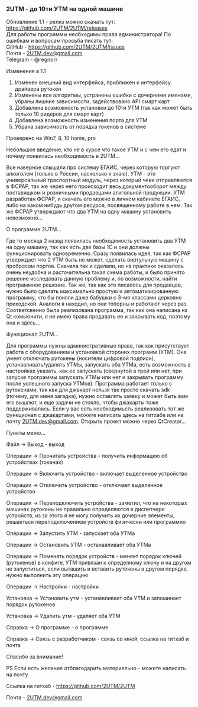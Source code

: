 ﻿### 2UTM - до 10ти УТМ на одной машине


Обновление 1.1 - релиз можно скачать тут: https://github.com/2UTM/2UTM/releases  
Для работы программы необходимы права администратора!
По ошибкам и вопросам просьба писать тут:  
GitHub - https://github.com/2UTM/2UTM/issues  
Почта - 2UTM.dev@gmail.com  
Telegram - @regnorr  


Изменения в 1.1  
1. Изменен внешний вид интерфейса, приближен к интерфейсу драйвера рутокен  
2. Изменены все алгоритмы, устранены ошибки с дочерними именами, убраны лишние зависимости, задействовано API смарт карт  
3. Добавлена возможность установки до 10ти УТМ (так как может быть только 10 ридеров для смарт карт)  
4. Добавлена возможность изменения порта для УТМ  
5. Убрана зависимость от порядка токенов в системе  
  
Проверено на Win7, 8, 10 home, pro
  
  
  

Небольшое введение, кто не в курсе что такое УТМ и с чем его едят и почему появилась необходимость в 2UTM...

Все наверное слышали про систему ЕГАИС, через которую торгуют алкоголем (только в России, насколько я знаю). УТМ - это универсальный траспортный модуль, через который чеки отправляются в ФСРАР, так же через него происходит весь документооборот между поставищком и розничными продавцами алкгольной продукции. УТМ разработан ФСРАР, и скачать его можно в личном кабинете ЕГАИС, либо на каком нибудь другом ресурсе, посвященному работе в нем. Так же ФСРАР утверждают что два УТМ на одну машину установить невозможно...



О программе 2UTM...

Где то месяца 2 назад появилась необходимость установить два УТМ на одну машину, так как есть две базы 1С и они должны функционировать одновременно. Сразу появилась идея, так как ФСРАР утверждает что 2 УТМ быть не может, сделать виртульную машину с пробросом портов. Сначала так и сделали, но на практике оказалось очень неудобна и расточительна такая схема работы, и было принято решение исследовать данную проблему и, по возможности, найти программное решение. Так же, так как это писалось для продавцов, нужно было сделать максимально простую и автоматизированную программу, что бы поняли даже бабушки с 3-мя классами церковно приходской. Аналоги я находил, но они топорны и работают через раз.
Соответсвенно была реализована программа, так как она написана на Qt комьюнити, я не имею права продавать ее и закрывать код, поэтому она и здесь... 



Функционал 2UTM...

Для программы нужны административные права, так как присутствует работа с оборудованием и установкой стороних программ (УТМ). Она умеет отключать рутокены (носители цифровой подписи), устанавливать/удалять УТМы, запускать оба УТМа, есть возможность в настройках указать, как ее запускать (свернутой в трей или нет, при запуске программы запускать УТМы или нет и закрывать программу после успешного запуска УТМов).
Программа работает только с рутокенами, так как для джакарт нельзя так просто скачать sdk (почему, для меня загадка), нужно оставлять заявку и может быть вам его вышлют, и еще задачи не стояло, чтобы джакарты тоже поддерживались. Если у вас есть необходимьсть реализовать тот же функционал с джакартами, можете написать здесь на гитхабе или на почту 2UTM.dev@gmail.com. Открыть проект можно через QtCreator...



Пункты меню...

Файл -> Выход - выход


Операции -> Прочитать устройства - получить информацию об устройствах (токенах)

Операции -> Включить устройство - включает выделенное устройство

Операции -> Отключить устройство - отключает выделенное устройство

Операции -> Переподключить устройства - заметил, что на некоторых машинах рутокены не правильно определяются в диспетчере устройств, из за этого я не могу получить их дочерние элементы, решаеться переподключением устройств физически или программно

Операции -> Запустить УТМ - запускает оба УТМа

Операции -> Остановить УТМ - останавливает оба УТМа

Операции -> Поменять порядок устройств - меняет порядок ключей (рутокенов) в конфиге, УТМ привязан к определному ключу и на другом не запуститься, если вытащить и вставить рутокены в другом порядке, нужно выполнить эту операцию

Операции -> Настройки - настройки


Установка -> Установить утм - устанавливает оба УТМ и запоминает порядок рутокенов

Установка -> Удалить утм - удаляет оба УТМ


Справка -> О программе - о программе

Справка -> Связь с разработчиком - связь со мной, ссылка на гитхаб и почта


Спасибо за внимание!

PS
Если есть желание отблагодарить материально - можете написать на почту


Ссылка на гитхаб - https://github.com/2UTM/2UTM

Почта - 2UTM.dev@gmail.com
